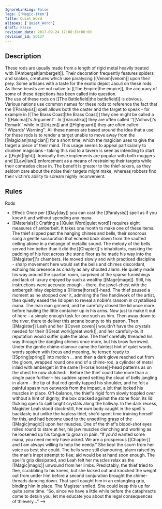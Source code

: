 ```yaml
---
IgnoreLinking: False
Tags: ['Magic-Item']
Title: Quiet Word
aliases: ['Quiet_Word']
draft: False
revision_date: 2017-09-24 17:08:38+00:00
revision_id: 56137
---
```


## Description
These rods are usually made from a length of rigid metal heavily treated with [[Ambergelt|ambergelt]]. Their decoration frequently features spiders and snakes, creatures which use paralysing [[Venom|venom]] upon their prey. Some artisans with a taste for the exotic depict Jaculi on these rods. As these beasts are not native to [[The Empire|the empire]], the accuracy of some of these depictions has been called into question.  
The use of these rods on [[The Battlefield|the battlefield]] is obvious. Various nations use common names for these rods to reference the fact that the [[Paralysis]] spell allows both the caster and the target to speak - for example in [[The Brass Coast|the Brass Coast]] they one might be called a ''[[Hakima]]'s Argument''. In [[Varushka]] they are often called ''[[Volhov]]'s Remark'' while in [[Urizen]] and [[Highguard]] they are often called ''Wizards' Warning''. All these names are based around the idea that a use for these rods is to render a target unable to move away from the [[Magician|magician]] for a short time, which the magician uses to give the target a piece of their mind. This usage seems to appeal particularly to drunken magicians - taking this rod to a tavern is seen as intending to start a [[Fight|fight]]. 
Ironically these implements are popular with both muggers and [[Law|law]] enforcement as a means of restraining their targets while their comrades close in. The benefit is greater to the thief-takers, as they seldom care about the noise their targets might make, whereas robbers find their victim’s ability to scream highly inconvenient.
## Rules
Rods
* Effect: Once per [[Day|day]] you can cast the [[Paralysis]] spell as if you knew it and without spending any mana.
* [[Materials]]: Crafting a [[Quiet Word|quiet word]] requires eight measures of amberbelt. It takes one month to make one of these items.
The thief slipped past the hanging chimes and bells, their sonorous song a gentle sussuration that echoed back down from the vaulted ceiling above in a melange of metallic sound. The melody of the bells served him better than it did the [[Chapter]]'s inhabitants, masking the padding of his feet across the stone floor as he made his way into the [[Magister]]'s chambers. He moved slowly and with practiced discipline - sharp movement here would set the bells and chimes discordant, echoing his presence as clearly as any shouted alarm.
He quietly made his way around the spartan room, surprised at the sparse furnishings and lack of luxury enjoyed by such a wealthy [[Mage|mage]]. Still, his instructions were accurate enough – there, the jewel-chest with the ambergelt inlay depicting a [[Horse|horse]]-head. The thief paused a moment as he stooped over it, admiring the fine handiwork of the artist, then quietly eased the lid open to reveal a noble's ransom in crystallised mana.
The lean man grinned, and he carefully closed the lid once more before hauling the little container up in his arms. Now just to make it out of here – a simple enough task for one such as him. Then away down to the river, there to deliver this arcane bounty to his patron. Then [[Magister]] Leah and her [[Coven|coven]] wouldn't have the crystals needed for their [[Great work|great work]], and her carefully-built reputation would suffer quite the blow.
The thief carefully threaded his way through the dangling chimes once more, but his brow furrowed. Under the gentle chime-clamour came the faintest hint of quiet words, words spoken with focus and meaning, he tensed ready to [[Spring|spring]] into motion ... and then a dark glove reached out from the gloom, wrapped round one end of a chime-rod, a cylinder of metal inlaid with ambergelt in the same [[Horse|horse]]-head patterns as on the chest he now clutched. .
Before the thief could take more than a single pace further – his sudden speed setting the cloud of bells jangling in alarm – the tip of that rod gently tapped his shoulder, and he felt a painful spasm run outwards from the impact, a jolt that locked his muscles in place. Off-balance, the thief's rigid form slowly toppled over without a hint of dignity; the box cracked against the stone floor, its lid flicking open to spill bright crystals along the hallway.
In the dark recess, Magister Leah stood stock-still, her own body caught in the spell's backlash; but unlike the hapless thief, she'd spent time training herself for this, and had become used to the unsettling grasp of the [[Magic|magic]] upon her muscles. One of the thief's blood-shot eyes rolled round to stare at her, his jaw muscles clenching and working as he loosened up his tongue to groan in pain.
“If you'd wanted some mana, you need merely have asked. We are a prosperous [[Chapter]] and I am always willing to help the needy.” She kept the scorn from her voice as best she could.
The bells were still clamouring, alarm raised by the man's inept attempt to flee; aid would be at hand soon enough.
The spell's grip dissipated, and Leah felt her muscles relax as the [[Magic|magic]] unwound from her limbs. Predictably, the thief tried to flee, scrabbling to his knees, but she kicked out and knocked the weight out from under him before a second conjuration brought the chime-threads dancing down. That spell caught him in an entangling grip, binding him in place.
The Magister smiled. She could keep this up for quite some time.
“So, since we have a little while before the cataphracts come to detain you, let me educate you about the legal consequences of thievery...” -->